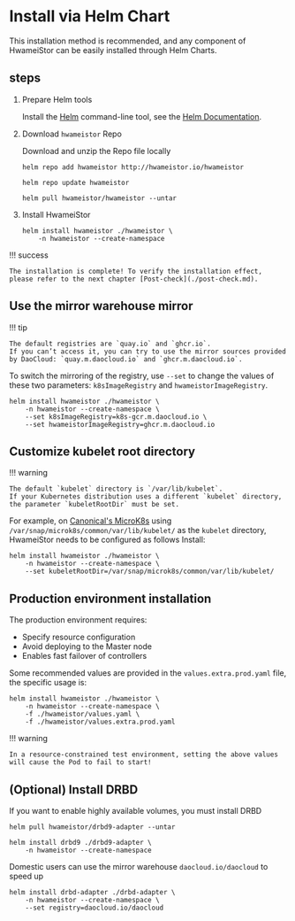 # Install via Helm Chart

This installation method is recommended, and any component of HwameiStor can be easily installed through Helm Charts.

## steps

1. Prepare Helm tools

    Install the [Helm](https://helm.sh/) command-line tool, see the [Helm Documentation](https://helm.sh/docs/).

2. Download `hwameistor` Repo

    Download and unzip the Repo file locally

    ```console
    helm repo add hwameistor http://hwameistor.io/hwameistor

    helm repo update hwameistor

    helm pull hwameistor/hwameistor --untar
    ```

3. Install HwameiStor

    ```console
    helm install hwameistor ./hwameistor \
        -n hwameistor --create-namespace
    ```

!!! success

    The installation is complete! To verify the installation effect, please refer to the next chapter [Post-check](./post-check.md).

## Use the mirror warehouse mirror

!!! tip

    The default registries are `quay.io` and `ghcr.io`.
    If you can’t access it, you can try to use the mirror sources provided by DaoCloud: `quay.m.daocloud.io` and `ghcr.m.daocloud.io`.

To switch the mirroring of the registry, use `--set` to change the values ​​of these two parameters: `k8sImageRegistry` and `hwameistorImageRegistry`.

```console
helm install hwameistor ./hwameistor \
    -n hwameistor --create-namespace \
    --set k8sImageRegistry=k8s-gcr.m.daocloud.io \
    --set hwameistorImageRegistry=ghcr.m.daocloud.io
```

## Customize kubelet root directory

!!! warning

    The default `kubelet` directory is `/var/lib/kubelet`.
    If your Kubernetes distribution uses a different `kubelet` directory, the parameter `kubeletRootDir` must be set.

For example, on [Canonical's MicroK8s](https://microk8s.io/) using `/var/snap/microk8s/common/var/lib/kubelet/` as the `kubelet` directory, HwameiStor needs to be configured as follows Install:

```console
helm install hwameistor ./hwameistor \
    -n hwameistor --create-namespace \
    --set kubeletRootDir=/var/snap/microk8s/common/var/lib/kubelet/
```

## Production environment installation

The production environment requires:

- Specify resource configuration
- Avoid deploying to the Master node
- Enables fast failover of controllers
  
Some recommended values ​​are provided in the `values.extra.prod.yaml` file, the specific usage is:

```console
helm install hwameistor ./hwameistor \
    -n hwameistor --create-namespace \
    -f ./hwameistor/values.yaml \
    -f ./hwameistor/values.extra.prod.yaml
```

!!! warning

    In a resource-constrained test environment, setting the above values ​​will cause the Pod to fail to start!

## (Optional) Install DRBD

If you want to enable highly available volumes, you must install DRBD

```console
helm pull hwameistor/drbd9-adapter --untar

helm install drbd9 ./drbd9-adapter \
    -n hwameistor --create-namespace
```

Domestic users can use the mirror warehouse `daocloud.io/daocloud` to speed up

```console
helm install drbd-adapter ./drbd-adapter \
    -n hwameistor --create-namespace \
    --set registry=daocloud.io/daocloud
```